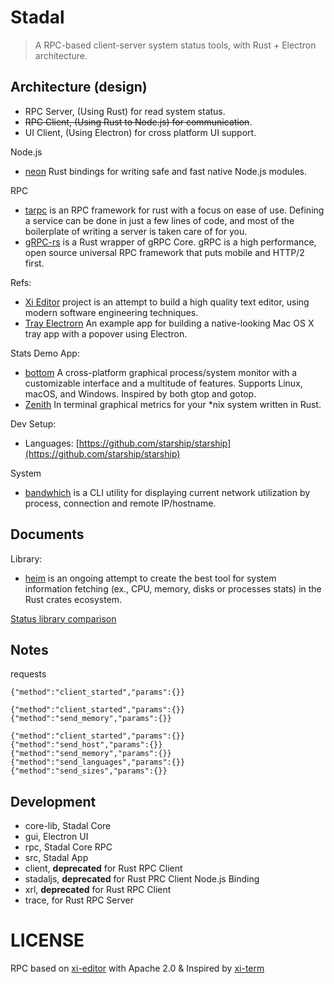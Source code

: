 # Stadal

> A RPC-based client-server system status tools, with Rust + Electron architecture.

## Architecture (design)

 - RPC Server, (Using Rust) for read system status.
 - ~~RPC Client, (Using Rust to Node.js) for communication~~.
 - UI Client, (Using Electron) for cross platform UI support.

Node.js

 - [neon](https://github.com/neon-bindings/neon) Rust bindings for writing safe and fast native Node.js modules.

RPC

 - [tarpc](https://github.com/google/tarpc) is an RPC framework for rust with a focus on ease of use. Defining a service can be done in just a few lines of code, and most of the boilerplate of writing a server is taken care of for you.
 - [gRPC-rs](https://github.com/tikv/grpc-rs) is a Rust wrapper of gRPC Core. gRPC is a high performance, open source universal RPC framework that puts mobile and HTTP/2 first.

Refs:

 - [Xi Editor](https://github.com/xi-editor/xi-editor) project is an attempt to build a high quality text editor, using modern software engineering techniques. 
 - [Tray Electrorn](https://github.com/kevinsawicki/tray-example)  An example app for building a native-looking Mac OS X tray app with a popover using Electron.

Stats Demo App:

 - [bottom](https://github.com/ClementTsang/bottom) A cross-platform graphical process/system monitor with a customizable interface and a multitude of features. Supports Linux, macOS, and Windows. Inspired by both gtop and gotop.
 - [Zenith](https://github.com/bvaisvil/zenith) In terminal graphical metrics for your *nix system written in Rust.

Dev Setup:

 - Languages: [https://github.com/starship/starship](https://github.com/starship/starship)

System

 - [bandwhich](https://github.com/imsnif/bandwhich) is a CLI utility for displaying current network utilization by process, connection and remote IP/hostname.

## Documents

Library:

 - [heim](https://github.com/heim-rs/heim) is an ongoing attempt to create the best tool for system information fetching (ex., CPU, memory, disks or processes stats) in the Rust crates ecosystem.

[Status library comparison](https://github.com/heim-rs/heim/blob/master/COMPARISON.md)

## Notes

requests

```
{"method":"client_started","params":{}}
```

```
{"method":"client_started","params":{}}
{"method":"send_memory","params":{}}
```

```
{"method":"client_started","params":{}}
{"method":"send_host","params":{}}
{"method":"send_memory","params":{}}
{"method":"send_languages","params":{}}
{"method":"send_sizes","params":{}}
```

## Development

 - core-lib, Stadal Core
 - gui, Electron UI
 - rpc, Stadal Core RPC
 - src, Stadal App
 - client, **deprecated**  for Rust RPC Client
 - stadaljs, **deprecated** for Rust PRC Client Node.js Binding
 - xrl, **deprecated** for Rust RPC Client
 - trace, for Rust RPC Server

LICENSE
===

RPC based on [xi-editor](https://github.com/xi-editor/xi-editor) with Apache 2.0 & Inspired by [xi-term](https://github.com/xi-frontend/xi-term)